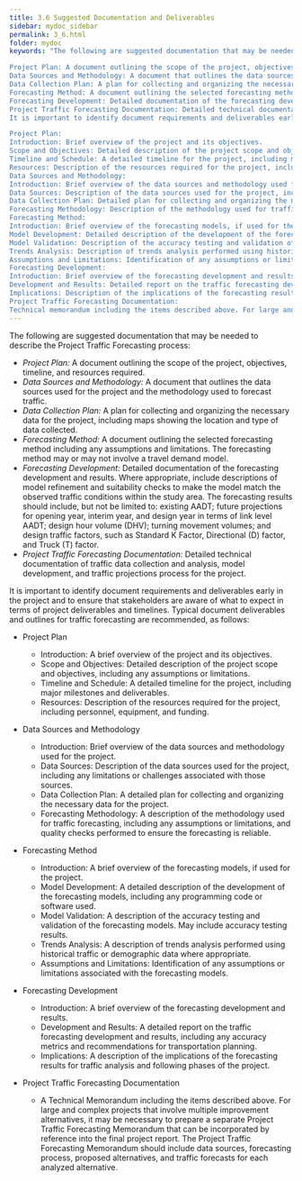```yaml
---
title: 3.6 Suggested Documentation and Deliverables
sidebar: mydoc_sidebar
permalink: 3_6.html
folder: mydoc
keywords: "The following are suggested documentation that may be needed to describe the project traffic forecasting process:

Project Plan: A document outlining the scope of the project, objectives, timeline, and resources required.
Data Sources and Methodology: A document that outlines the data sources used for the project and the methodology used to forecast traffic.
Data Collection Plan: A plan for collecting and organizing the necessary data for the project, including maps showing the location and type of data collected.
Forecasting Method: A document outlining the selected forecasting method including any assumptions and limitations. The forecasting method may or may not involve a travel demand model.
Forecasting Development: Detailed documentation of the forecasting development and results. Where appropriate, include descriptions of model refinement and suitability checks to make the model match the observed traffic conditions within the study area. The forecasting results shoUld include, but not limited to, existing AADT, future projections for opening year, interim year, and design year in terms of link level AADT, design hour volume (DHV), turning movement volumes, and design traffic factors such as Standard K Factor, Directional (D) factor and Truck (T) factor.
Project Traffic Forecasting Documentation: Detailed technical documentation of traffic data collection and analysis, model development, and traffic projections process for the project.
It is important to identify document requirements and deliverables early in the project and to ensure that stakeholders are aware of what to expect in terms of project deliverables and timelines. Typical document deliverables and outlines for traffic forecasting are recommended as follows:

Project Plan:
Introduction: Brief overview of the project and its objectives.
Scope and Objectives: Detailed description of the project scope and objectives, including any assumptions or limitations.
Timeline and Schedule: A detailed timeline for the project, including major milestones and deliverables.
Resources: Description of the resources required for the project, including personnel, equipment, and funding.
Data Sources and Methodology:
Introduction: Brief overview of the data sources and methodology used for the project.
Data Sources: Description of the data sources used for the project, including any limitations or challenges associated with those sources.
Data Collection Plan: Detailed plan for collecting and organizing the necessary data for the project.
Forecasting Methodology: Description of the methodology used for traffic forecasting, including any assumptions or limitations, and quality checks performed to ensure the forecasting is reliable.
Forecasting Method:
Introduction: Brief overview of the forecasting models, if used for the project.
Model Development: Detailed description of the development of the forecasting models, including any programming code or software used.
Model Validation: Description of the accuracy testing and validation of the forecasting models. May include accuracy testing results.
Trends Analysis: Description of trends analysis performed using historical or demographic data where appropriate.
Assumptions and Limitations: Identification of any assumptions or limitations associated with the forecasting models.
Forecasting Development:
Introduction: Brief overview of the forecasting development and results.
Development and Results: Detailed report on the traffic forecasting development and results, including any accuracy metrics and recommendations for transportation planning.
Implications: Description of the implications of the forecasting results for traffic analysis and following phases of the project.
Project Traffic Forecasting Documentation:
Technical memorandum including the items described above. For large and complex projects that involve multiple improvement alternatives, it may be necessary to prepare a separate project traffic forecasting report that can be incorporated by reference into the final project report. The project traffic report should include data sources, forecasting process, proposed alternatives, and traffic forecasts for each analyzed alternative."
---
```


<style>
  div{text-align: left;}
  .ul-circle ul li{ 
      list-style:circle;
      margin-left: 2rem;
      margin-top: 0;
      margin-bottom: 0;
}
</style>


The following are suggested documentation that may be needed to describe the Project Traffic
Forecasting process:
+ <i>Project Plan:</i> A document outlining the scope of the project, objectives, timeline, and resources required.
+ <i>Data Sources and Methodology:</i> A document that outlines the data sources used for the
project and the methodology used to forecast traffic.
+ <i>Data Collection Plan:</i> A plan for collecting and organizing the necessary data for the project,
including maps showing the location and type of data collected.
+ <i>Forecasting Method:</i> A document outlining the selected forecasting method including any
assumptions and limitations. The forecasting method may or may not involve a travel demand
model.
+ <i>Forecasting Development:</i> Detailed documentation of the forecasting development and
results. Where appropriate, include descriptions of model refinement and suitability checks to
make the model match the observed traffic conditions within the study area. The forecasting
results should include, but not be limited to: existing AADT; future projections for opening year,
interim year, and design year in terms of link level AADT; design hour volume (DHV); turning
movement volumes; and design traffic factors, such as Standard K Factor, Directional (D) factor,
and Truck (T) factor.
+ <i>Project Traffic Forecasting Documentation:</i> Detailed technical documentation of traffic data
collection and analysis, model development, and traffic projections process for the project.

It is important to identify document requirements and deliverables early in the project and to ensure that stakeholders are aware of what to expect in terms of project deliverables and timelines. Typical document deliverables and outlines for traffic forecasting are recommended, as follows:

+ Project Plan
<div class="ul-circle">
  <ul>
  <li>Introduction: A brief overview of the project and its objectives.</li>
  <li>Scope and Objectives: Detailed description of the project scope and objectives, including any assumptions or limitations.</li>
  <li>Timeline and Schedule: A detailed timeline for the project, including major milestones and deliverables.</li>
  <li>Resources: Description of the resources required for the project, including personnel, equipment, and funding.</li>
  </ul>
</div>

+ Data Sources and Methodology
<div class="ul-circle">
  <ul>
  <li>Introduction: Brief overview of the data sources and methodology used for the project.</li>
  <li>Data Sources: Description of the data sources used for the project, including any limitations
or challenges associated with those sources.</li>
  <li>Data Collection Plan: A detailed plan for collecting and organizing the necessary data for the project.</li>
  <li>Forecasting Methodology: A description of the methodology used for traffic forecasting, including any assumptions or limitations, and quality checks performed to ensure the forecasting is reliable.</li>
  </ul>
</div>

+ Forecasting Method
<div class="ul-circle">
  <ul>
  <li>Introduction: A brief overview of the forecasting models, if used for the project.</li>
  <li>Model Development: A detailed description of the development of the forecasting models,
including any programming code or software used.</li>
  <li>Model Validation: A description of the accuracy testing and validation of the forecasting models. May include accuracy testing results.</li>
  <li>Trends Analysis: A description of trends analysis performed using historical traffic or
demographic data where appropriate. </li>
  <li>Assumptions and Limitations: Identification of any assumptions or limitations associated with the forecasting models.</li>
  </ul>
</div>

+ Forecasting Development
<div class="ul-circle">
  <ul>
  <li>Introduction: A brief overview of the forecasting development and results.</li>
  <li>Development and Results: A detailed report on the traffic forecasting development and
results, including any accuracy metrics and recommendations for transportation planning.</li>
  <li>Implications: A description of the implications of the forecasting results for traffic analysis
and following phases of the project.</li>
  </ul>
</div>

+ Project Traffic Forecasting Documentation
<div class="ul-circle">
  <ul>
  <li>A Technical Memorandum including the items described above. For large and complex
projects that involve multiple improvement alternatives, it may be necessary to prepare a
separate Project Traffic Forecasting Memorandum that can be incorporated by reference
into the final project report. The Project Traffic Forecasting Memorandum should include
data sources, forecasting process, proposed alternatives, and traffic forecasts for each
analyzed alternative.</li>
  </ul>
</div>